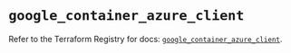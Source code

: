# `google_container_azure_client`

Refer to the Terraform Registry for docs: [`google_container_azure_client`](https://registry.terraform.io/providers/hashicorp/google/6.22.0/docs/resources/container_azure_client).
